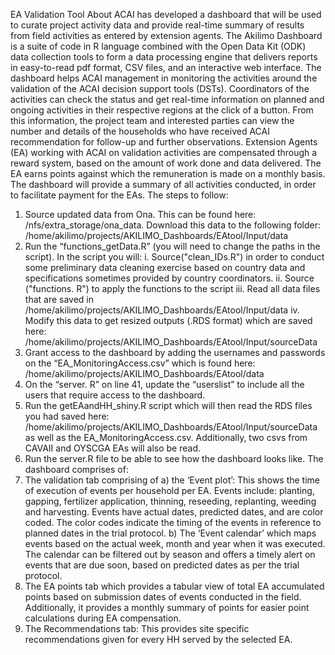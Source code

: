 EA Validation Tool
About ACAI has developed a dashboard that will be used to curate project activity data and provide real-time summary of results from field activities as entered by extension agents. The Akilimo Dashboard is a suite of code in R language combined with the Open Data Kit (ODK) data collection tools to form a data processing engine that delivers reports in easy-to-read pdf format, CSV files, and an interactive web interface. The dashboard helps ACAI management in monitoring the activities around the validation of the ACAI decision support tools (DSTs). Coordinators of the activities can check the status and get real-time information on planned and ongoing activities in their respective regions at the click of a button. From this information, the project team and interested parties can view the number and details of the households who have received ACAI recommendation for follow-up and further observations. Extension Agents (EA) working with ACAI on validation activities are compensated through a reward system, based on the amount of work done and data delivered. The EA earns points against which the remuneration is made on a monthly basis. The dashboard will provide a summary of all activities conducted, in order to facilitate payment for the EAs.
The steps to follow:
1. Source updated data from Ona. This can be found here: /nfs/extra_storage/ona_data. Download this data to the following folder: /home/akilimo/projects/AKILIMO_Dashboards/EAtool/Input/data
2. Run the “functions_getData.R” (you will need to change the paths in the script).
In the script you will:
i. Source("clean_IDs.R") in order to conduct some preliminary data cleaning exercise based on country data and specifications sometimes provided by country coordinators.
ii. Source ("functions. R") to apply the functions to the script
iii. Read all data files that are saved in /home/akilimo/projects/AKILIMO_Dashboards/EAtool/Input/data
iv. Modify this data to get resized outputs (.RDS format) which are saved here:
/home/akilimo/projects/AKILIMO_Dashboards/EAtool/Input/sourceData
3. Grant access to the dashboard by adding the usernames and passwords on the “EA_MonitoringAccess.csv” which is found here: /home/akilimo/projects/AKILIMO_Dashboards/EAtool/data
4. On the “server. R” on line 41, update the “userslist” to include all the users that require access to the dashboard.
5. Run the getEAandHH_shiny.R script which will then read the RDS files you had saved here: /home/akilimo/projects/AKILIMO_Dashboards/EAtool/Input/sourceData
as well as the EA_MonitoringAccess.csv. Additionally, two csvs from CAVAII and OYSCGA EAs will also be read.
6. Run the server.R file to be able to see how the dashboard looks like.
The dashboard comprises of:
1. The validation tab comprising of
a) the ‘Event plot’: This shows the time of execution of events per household per EA. Events include: planting, gapping, fertilizer application, thinning, reseeding, replanting, weeding and harvesting. Events have actual dates, predicted dates, and are color coded. The color codes indicate the timing of the events in reference to planned dates in the trial protocol.
b) The ‘Event calendar’ which maps events based on the actual week, month and year when it was executed. The calendar can be filtered out by season and offers a timely alert on events that are due soon, based on predicted dates as per the trial protocol.
2. The EA points tab which provides a tabular view of total EA accumulated points based on submission dates of events conducted in the field. Additionally, it provides a monthly summary of points for easier point calculations during EA compensation.
3. The Recommendations tab: This provides site specific recommendations given for every HH served by the selected EA.
